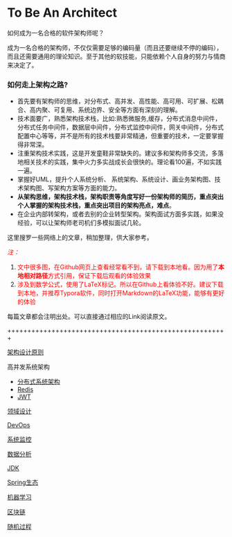 # To Be An Architect
如何成为一名合格的软件架构师呢？

成为一名合格的架构师，不仅仅需要足够的编码量（而且还要继续不停的编码），而且还需要通用的理论知识。至于其他的软技能，只能依赖个人自身的努力与情商来决定了。



### 如何走上架构之路? ###
- 首先要有架构师的思维，对分布式、高并发、高性能、高可用、可扩展、松耦合、高内聚、可复用、系统边界、安全等方面有深刻的理解。
- 技术面要广，熟悉架构技术栈，比如:熟悉微服务,缓存，分布式消息中间件，分布式任务中间件，数据层中间件，分布式监控中间件，网关中间件，分布式配置中心等等，并不是所有的技术栈要非常精通，但重要的技术，一定要掌握得非常深。
- 注重架构技术实践，这是开发童鞋非常缺失的。建议多和架构师多交流，多落地相关技术的实践，集中火力多实战成长会很快的。理论看100遍，不如实践一遍。
- 掌握好UML，提升个人系统分析、 系统架构、系统设计、画业务架构图、技术架构图、写架构方案等方面的能力。
- **从架构思维，架构技术栈，架构职责等角度写好一份架构师的简历，重点突出个人掌握的架构技术栈，重点突出项目的架构亮点，难点**。
- 在企业内部转架构，或者去别的企业转型架构。架构面试方面多实践，如果没经验，可以让架构师老司机们多模拟面试几轮。



这里搜罗一些网络上的文章，稍加整理，供大家参考。

<font color='red'> *注：* </font> 

1. <font color='red'>文中很多图，在Github网页上查看经常看不到，请下载到本地看。因为用了**本地相对路径**方式引用，保证下载后观看的体验效果</font>
2. <font color='red'>涉及到数学公式，使用了LaTeX标记。所以在Github上看体验不好。建议下载到本地，并推荐Typora软件，同时打开Markdown的LaTeX功能，能够有更好的体验 </font>



每篇文章都会注明出处。可以直接通过相应的Link阅读原文。

+++++++++++++++++++++++++++++++++++++++++++++++++++++++

[架构设计原则](./ArchitectDesign/ArchitectDesign_Index.md)

高并发系统架构

* [分布式系统架构](./Distributed/Distributed_Index.md)
* [Redis](.Distributed/Redis/Redis_Index.md)
* [JWT](./Distributed/JWT/Jwt.md)

[领域设计](./Domain/Domain_Design.md)

[DevOps](./DevOps/Dev_Ops.md)

[系统监控](./SystemWatching/SystemWatching_Index.md)

[数据分析](./DataAnalysis/Data_Analysis.md)

[JDK](./JDK/Jdk.md)

[Spring生态](./Spring/Spring_Index.md)

[机器学习](./ML/ml_index.md)

[区块链](./BlockChain/BlockChain_Index.md)

[随机过程](./RandomProcess/Index.md)

